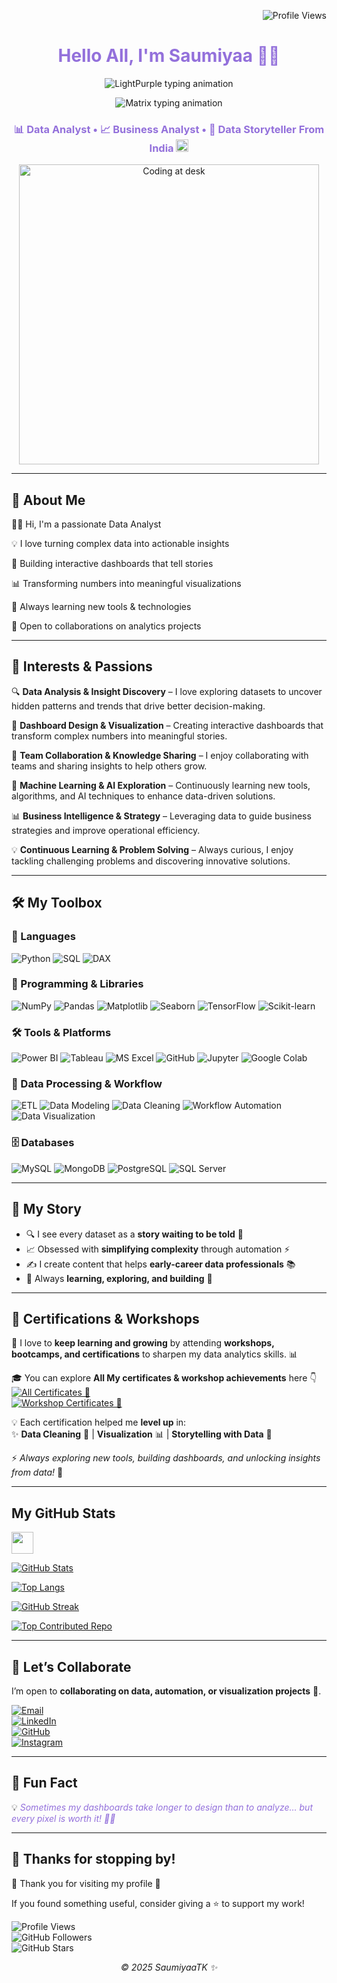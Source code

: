 <!-- Profile views top-right -->  
<p align="right"> 
  <img src="https://komarev.com/ghpvc/?username=SaumiyaaTK&label=Profile%20Views&color=9370DB&style=flat" alt="Profile Views" /> 
</p>  

<!-- Header --> 
<h1 align="center" style="color:#9370DB;">Hello All, I'm Saumiyaa 👩‍💻</h1>  

<!-- Purple-style animated intro --> 
<p align="center">  
  <img src="https://readme-typing-svg.demolab.com?font=Fira+Code&weight=500&size=20&pause=1000&color=9370DB&center=true&vCenter=true&width=480&lines=Welcome+to+My+Journey+of+Learning+&+Growth;" alt="LightPurple typing animation" />  
</p>  

<!-- Matrix-style animated intro -->  
<p align="center">  
  <img src="https://readme-typing-svg.demolab.com?font=Fira+Code&weight=500&size=20&pause=1000&color=9370DB&center=true&vCenter=true&width=420&lines=Simplifying+Complexity;Turning+raw+data+into+insights+%F0%9F%92%BB" alt="Matrix typing animation" />  
</p>  

<!-- Subtitle with India flag --> 
<h3 align="center" style="color:#9370DB;">  
📊 Data Analyst • 📈 Business Analyst • 📖 Data Storyteller From India  
<img src="https://flagcdn.com/w40/in.png" width="20" alt="India Flag">  
</h3>    

<!-- Workspace image --> 
<p align="center">   
  <img src="https://i.pinimg.com/originals/f9/13/57/f9135788c6aeeec438abb986f283936c.gif" alt="Coding at desk" width="480"/> 
</p>  

---

## 🧠 About Me
🙋‍♀️ Hi, I'm a passionate Data Analyst  

💡 I love turning complex data into actionable insights  

🚀 Building interactive dashboards that tell stories  

📊 Transforming numbers into meaningful visualizations  

🌱 Always learning new tools & technologies  

🤝 Open to collaborations on analytics projects  

---

## 🌟 Interests & Passions
🔍 **Data Analysis & Insight Discovery** – I love exploring datasets to uncover hidden patterns and trends that drive better decision-making.  

🎨 **Dashboard Design & Visualization** – Creating interactive dashboards that transform complex numbers into meaningful stories.  

🤝 **Team Collaboration & Knowledge Sharing** – I enjoy collaborating with teams and sharing insights to help others grow.  

🌱 **Machine Learning & AI Exploration** – Continuously learning new tools, algorithms, and AI techniques to enhance data-driven solutions.  

📊 **Business Intelligence & Strategy** – Leveraging data to guide business strategies and improve operational efficiency.  

💡 **Continuous Learning & Problem Solving** – Always curious, I enjoy tackling challenging problems and discovering innovative solutions.  

---

## 🛠️ My Toolbox  

### 📝 Languages 
![Python](https://img.shields.io/badge/Python-9370DB?style=for-the-badge&logo=python&logoColor=white) 
![SQL](https://img.shields.io/badge/SQL-9370DB?style=for-the-badge&logo=postgresql&logoColor=white) 
![DAX](https://img.shields.io/badge/DAX-9370DB?style=for-the-badge&logo=power-bi&logoColor=white)  

### 🐍 Programming & Libraries 
![NumPy](https://img.shields.io/badge/Numpy-9370DB?style=for-the-badge&logo=numpy&logoColor=white) 
![Pandas](https://img.shields.io/badge/Pandas-9370DB?style=for-the-badge&logo=pandas&logoColor=white) 
![Matplotlib](https://img.shields.io/badge/Matplotlib-9370DB?style=for-the-badge&logo=plotly&logoColor=white) 
![Seaborn](https://img.shields.io/badge/Seaborn-9370DB?style=for-the-badge&logo=python&logoColor=white) 
![TensorFlow](https://img.shields.io/badge/TensorFlow-9370DB?style=for-the-badge&logo=tensorflow&logoColor=white) 
![Scikit-learn](https://img.shields.io/badge/Scikit--Learn-9370DB?style=for-the-badge&logo=scikit-learn&logoColor=white)  

### 🛠 Tools & Platforms 
![Power BI](https://img.shields.io/badge/Power%20BI-9370DB?style=for-the-badge&logo=powerbi&logoColor=white) 
![Tableau](https://img.shields.io/badge/Tableau-9370DB?style=for-the-badge&logo=tableau&logoColor=white) 
![MS Excel](https://img.shields.io/badge/Microsoft%20Excel-9370DB?style=for-the-badge&logo=microsoft-excel&logoColor=white) 
![GitHub](https://img.shields.io/badge/GitHub-9370DB?style=for-the-badge&logo=github&logoColor=white) 
![Jupyter](https://img.shields.io/badge/Jupyter-9370DB?style=for-the-badge&logo=jupyter&logoColor=white) 
![Google Colab](https://img.shields.io/badge/Google%20Colab-9370DB?style=for-the-badge&logo=googlecolab&logoColor=white)  

### 🔄 Data Processing & Workflow 
![ETL](https://img.shields.io/badge/ETL-9370DB?style=for-the-badge) 
![Data Modeling](https://img.shields.io/badge/Data%20Modeling-9370DB?style=for-the-badge&logo=databricks&logoColor=white) 
![Data Cleaning](https://img.shields.io/badge/Data%20Cleaning-9370DB?style=for-the-badge&logo=apache-spark&logoColor=white) 
![Workflow Automation](https://img.shields.io/badge/Workflow%20Automation-9370DB?style=for-the-badge&logo=airflow&logoColor=white) 
![Data Visualization](https://img.shields.io/badge/Data%20Visualization-9370DB?style=for-the-badge&logo=tableau&logoColor=white)  

### 🗄 Databases 
![MySQL](https://img.shields.io/badge/MySQL-9370DB?style=for-the-badge&logo=mysql&logoColor=white) 
![MongoDB](https://img.shields.io/badge/MongoDB-9370DB?style=for-the-badge&logo=mongodb&logoColor=white) 
![PostgreSQL](https://img.shields.io/badge/PostgreSQL-9370DB?style=for-the-badge&logo=postgresql&logoColor=white) 
![SQL Server](https://img.shields.io/badge/SQL%20Server-9370DB?style=for-the-badge&logo=microsoftsqlserver&logoColor=white)  

---

## 🌟 My Story   
- 🔍 I see every dataset as a **story waiting to be told** 📖   
- 📈 Obsessed with **simplifying complexity** through automation ⚡   
- ✍️ I create content that helps **early-career data professionals** 📚   
- 🧩 Always **learning, exploring, and building** 🚀    

---

## 🏅 Certifications & Workshops    
📜 I love to **keep learning and growing** by attending **workshops, bootcamps, and certifications** to sharpen my data analytics skills. 📊  

🎓 You can explore **All My certificates & workshop achievements** here 👇  
[![All Certificates 🌟](https://img.shields.io/badge/All%20Certificates-9370DB?style=for-the-badge&logo=read-the-docs)](Certifications/)  
[![Workshop Certificates 🌟](https://img.shields.io/badge/Workshop%20Certificates-9370DB?style=for-the-badge&logo=read-the-docs)](Workshop/)  

💡 Each certification helped me **level up** in:  
✨ **Data Cleaning** 🧹 | **Visualization** 📊 | **Storytelling with Data** 📖  

⚡ _Always exploring new tools, building dashboards, and unlocking insights from data!_ 🔑    

---

## My GitHub Stats  
<img src="https://i.pinimg.com/originals/65/c4/f4/65c4f452571be1261e9c623f7da488ac.gif" width="35px">  

[![GitHub Stats](https://github-readme-stats.vercel.app/api?username=SaumiyaaTK&show_icons=true&locale=en&bg_color=00000000&title_color=9370DB&text_color=404040&icon_color=9370DB&hide_border=true)](https://github.com/anuraghazra/github-readme-stats)  

[![Top Langs](https://github-readme-stats.vercel.app/api/top-langs?username=SaumiyaaTK&show_icons=true&locale=en&layout=compact&bg_color=00000000&title_color=9370DB&text_color=404040&icon_color=9370DB&hide_border=true)](https://github.com/anuraghazra/github-readme-stats)  

[![GitHub Streak](https://streak-stats.demolab.com?user=SaumiyaaTK&background=00000000&border=00000000&ring=9370DB&fire=9370DB&currStreakLabel=000000&sideNums=404040&currStreakNum=404040&sideLabels=000000&dates=606060)](https://git.io/streak-stats)  

[![Top Contributed Repo](https://github-contributor-stats.vercel.app/api?username=SaumiyaaTK&limit=5&theme=flat&bg_color=00000000&title_color=000000&text_color=404040&icon_color=9370DB&hide_border=true&combine_all_yearly_contributions=true)](https://github.com/LordDashMe/github-contributor-stats)  

---

## 🤝 Let’s Collaborate  
I’m open to **collaborating on data, automation, or visualization projects** 🤝.  

[![Email](https://img.shields.io/badge/Email-9370DB?style=for-the-badge&logo=gmail)](mailto:saumiyaakannan@gmail.com)  
[![LinkedIn](https://img.shields.io/badge/LINKEDIN-9370DB?style=for-the-badge&logo=linkedin)](https://linkedin.com/in/saumiyaa-t-k)  
[![GitHub](https://img.shields.io/badge/GitHub-9370DB?style=for-the-badge&logo=github)](https://github.com/SaumiyaaTK)  
[![Instagram](https://img.shields.io/badge/Instagram-9370DB?style=for-the-badge&logo=instagram&logoColor=white)](https://www.instagram.com/_saumi.teddy_/)  

---

## 🎯 Fun Fact  
💡 <em style="color:#9370DB;">Sometimes my dashboards take longer to design than to analyze… but every pixel is worth it! 🎨😄</em>  

---

## 🚀 Thanks for stopping by!  
🙏 Thank you for visiting my profile 💖  

If you found something useful, consider giving a ⭐ to support my work!  

![Profile Views](https://komarev.com/ghpvc/?username=SaumiyaaTK&color=9370DB&style=flat-square)  
![GitHub Followers](https://img.shields.io/github/followers/SaumiyaaTK?label=Follow&style=social)  
![GitHub Stars](https://img.shields.io/github/stars/SaumiyaaTK?affiliations=OWNER%2CCOLLABORATOR&style=social)  

<p align="center"><em>© 2025 SaumiyaaTK ✨</em></p>
